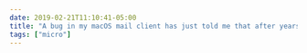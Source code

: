 ```yaml
---
date: 2019-02-21T11:10:41-05:00
title: "A bug in my macOS mail client has just told me that after years of trying, I have finally reached the elusive “Inbox Negative One.”"
tags: ["micro"]
---
```

